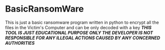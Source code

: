 # BasicRansomWare
This is just a basic ransomware program written in python to encrypt all the files in the Victim's Computer and can be only decoded with a key ***THIS TOOL IS JUST EDUCATIONAL PURPOSE ONLY THE DEVELOPER IS NOT RESPONSIBLE FOR ANY ILLEGAL ACTIONS CAUSED BY ANY CONCERNED AUTHORITIES***
